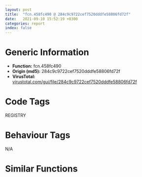 ```yaml
---
layout: post
title:  "fcn.458fc490 @ 284c9c9722cef7520dddfe58806fd72f"
date:   2021-09-10 15:52:19 +0300
categories: report
index: false
---
```


# Generic Information
- **Function:** fcn.458fc490
- **Origin (md5):** 284c9c9722cef7520dddfe58806fd72f
- **VirusTotal:** [virustotal.com/gui/file/284c9c9722cef7520dddfe58806fd72f][virustotal_ref]

# Code Tags
<span class="tag" id="REGISTRY">REGISTRY</span>


# Behaviour Tags
<span class="bhv-tag" id="na">N/A</span>

# Similar Functions
<script type="text/javascript" src="https://www.gstatic.com/charts/loader.js"></script>
<script type="text/javascript">

    google.charts.load('current', {'packages':['corechart']});
    google.charts.setOnLoadCallback(drawChart);

    function drawChart() {
    var data = new google.visualization.DataTable();
        data.addColumn('number', 'X');
        data.addColumn('number', 'Y');
        data.addColumn({type: 'string', role: 'tooltip', 'p': {'html': true}});
        data.addColumn({'type': 'string', 'role': 'style'});
        
        data.addRows([
    [0, 0, '<b><a href="/report/fcn.458fc490@284c9c9722cef7520dddfe58806fd72f">fcn.458fc490</a><br>@284c9c9722cef7520dddfe58806fd72f</b><br>mov eax, 0x12ac<br>call fcn.459bdf20<br>mov eax, dword[0x45a6c848]<br>xor eax, esp<br>mov dword[esp+0x12a8], eax<br>push ebx<br>push esi<br>mov esi, dword[esp+0x12b8]<br>push edi<br>push 0x4e<br>lea eax, [esp+0x1c]<br>push 0<br>push eax<br>call fcn.459bd8d0<br>push 0x100<br>lea ecx, [esp+0xc4]<br>push 0<br>push ecx<br>call fcn.459bd8d0<br>add esp, 0x18<br>push 0x4e<br>lea edx, [esp+0x1c]<br>push edx<br>push esi<br>call dword[sym.imp.ole32.dll_StringFromGUID2]<br>mov edi, dword[sym.imp.MSVCR80.dll_wcscpy_s]<br>push str.CLSID<br>lea eax, [esp+0xb8]<br>push 0x100<br>push eax<br>call edi<br>mov esi, dword[sym.imp.MSVCR80.dll_wcscat_s]<br>lea ecx, [esp+0x24]<br>push ecx<br>lea edx, [esp+0xc4]<br>push 0x100<br>push edx<br>call esi<br>push str.InprocServer32<br>lea eax, [esp+0xd0]<br>push 0x100<br>push eax<br>call esi<br>mov ebx, dword[sym.imp.ADVAPI32.dll_RegOpenKeyExW]<br>add esp, 0x24<br>lea ecx, [esp+0xc]<br>push ecx<br>push 0x20119<br>push 0<br>lea edx, [esp+0xc0]<br>push edx<br>push 0x80000000<br>call ebx<br>test eax, eax<br>je 0x458fc578<br>lea eax, [esp+0xc]<br>push eax<br>push 0x20219<br>push 0<br>lea ecx, [esp+0xc0]<br>push ecx<br>push 0x80000000<br>call ebx<br>test eax, eax<br>jne 0x458fc65c<br>push 0x400<br>lea edx, [esp+0xab8]<br>push 0<br>push edx<br>call fcn.459bd8d0<br>push 0x400<br>lea eax, [esp+0x2c4]<br>push 0<br>push eax<br>mov dword[esp+0x2c], 1<br>mov dword[esp+0x28], 0x3ff<br>call fcn.459bd8d0<br>add esp, 0x18<br>lea ecx, [esp+0x10]<br>push ecx<br>mov ecx, dword[esp+0x10]<br>lea edx, [esp+0xab8]<br>push edx<br>lea eax, [esp+0x1c]<br>push eax<br>push 0<br>push 0x459f2dc8<br>push ecx<br>call dword[sym.imp.ADVAPI32.dll_RegQueryValueExW]<br>push 0x459f9958<br>lea edx, [esp+0x2b8]<br>push 0x400<br>push edx<br>call edi<br>lea eax, [esp+0xac0]<br>push eax<br>lea ecx, [esp+0x2c4]<br>push 0x400<br>push ecx<br>call esi<br>push 0x459f9954<br>lea edx, [esp+0x2d0]<br>push 0x400<br>push edx<br>call esi<br>add esp, 0x24<br>push 0<br>push 0<br>lea eax, [esp+0x2bc]<br>push eax<br>push str.REGSVR32.EXE<br>push 0<br>push 0<br>call dword[sym.imp.SHELL32.dll_ShellExecuteW]<br>mov ecx, dword[esp+0xc]<br>push ecx<br>call dword[sym.imp.ADVAPI32.dll_RegCloseKey]<br>pop edi<br>pop esi<br>mov eax, 1<br>pop ebx<br>mov ecx, dword[esp+0x12a8]<br>xor ecx, esp<br>call fcn.459bcef5<br>add esp, 0x12ac<br>ret <br>mov ecx, dword[esp+0x12b4]<br>pop edi<br>pop esi<br>pop ebx<br>xor ecx, esp<br>xor eax, eax<br>call fcn.459bcef5<br>add esp, 0x12ac<br>ret <br><eoc> ', 'point { fill-color: #e0440e; }'],

        ]);

    var options = {
        title: 'Similarity Plot',
        legend: 'none',
        colors: ['#dedbd9', '#e6693e', '#ec8f6e', '#f3b49f', '#f6c7b6'],
        tooltip: {isHtml: true, trigger: 'both'},
        explorer: {
        actions: ["dragToZoom", "rightClickToReset"],
        },
        chartArea: {
        width: '80%',
        height: '80%'
        },
        width: '100%',
        height: '100%'
    };

    var chart = new google.visualization.ScatterChart(document.getElementById('chart_div'));

    chart.draw(data, options);
    }
    
</script>


<div id="chart_div" style="width: 100%px; height: 100%;"></div>

# Disassembled Code
{% highlight nasm %}

mov eax, 0x12ac
call fcn.459bdf20
mov eax, dword[0x45a6c848]
xor eax, esp
mov dword[esp+0x12a8], eax
push ebx
push esi
mov esi, dword[esp+0x12b8]
push edi
push 0x4e
lea eax, [esp+0x1c]
push 0
push eax
call fcn.459bd8d0
push 0x100
lea ecx, [esp+0xc4]
push 0
push ecx
call fcn.459bd8d0
add esp, 0x18
push 0x4e
lea edx, [esp+0x1c]
push edx
push esi
call dword[sym.imp.ole32.dll_StringFromGUID2]
mov edi, dword[sym.imp.MSVCR80.dll_wcscpy_s]
push str.CLSID
lea eax, [esp+0xb8]
push 0x100
push eax
call edi
mov esi, dword[sym.imp.MSVCR80.dll_wcscat_s]
lea ecx, [esp+0x24]
push ecx
lea edx, [esp+0xc4]
push 0x100
push edx
call esi
push str.InprocServer32
lea eax, [esp+0xd0]
push 0x100
push eax
call esi
mov ebx, dword[sym.imp.ADVAPI32.dll_RegOpenKeyExW]
add esp, 0x24
lea ecx, [esp+0xc]
push ecx
push 0x20119
push 0
lea edx, [esp+0xc0]
push edx
push 0x80000000
call ebx
test eax, eax
je 0x458fc578
lea eax, [esp+0xc]
push eax
push 0x20219
push 0
lea ecx, [esp+0xc0]
push ecx
push 0x80000000
call ebx
test eax, eax
jne 0x458fc65c
push 0x400
lea edx, [esp+0xab8]
push 0
push edx
call fcn.459bd8d0
push 0x400
lea eax, [esp+0x2c4]
push 0
push eax
mov dword[esp+0x2c], 1
mov dword[esp+0x28], 0x3ff
call fcn.459bd8d0
add esp, 0x18
lea ecx, [esp+0x10]
push ecx
mov ecx, dword[esp+0x10]
lea edx, [esp+0xab8]
push edx
lea eax, [esp+0x1c]
push eax
push 0
push 0x459f2dc8
push ecx
call dword[sym.imp.ADVAPI32.dll_RegQueryValueExW]
push 0x459f9958
lea edx, [esp+0x2b8]
push 0x400
push edx
call edi
lea eax, [esp+0xac0]
push eax
lea ecx, [esp+0x2c4]
push 0x400
push ecx
call esi
push 0x459f9954
lea edx, [esp+0x2d0]
push 0x400
push edx
call esi
add esp, 0x24
push 0
push 0
lea eax, [esp+0x2bc]
push eax
push str.REGSVR32.EXE
push 0
push 0
call dword[sym.imp.SHELL32.dll_ShellExecuteW]
mov ecx, dword[esp+0xc]
push ecx
call dword[sym.imp.ADVAPI32.dll_RegCloseKey]
pop edi
pop esi
mov eax, 1
pop ebx
mov ecx, dword[esp+0x12a8]
xor ecx, esp
call fcn.459bcef5
add esp, 0x12ac
ret
mov ecx, dword[esp+0x12b4]
pop edi
pop esi
pop ebx
xor ecx, esp
xor eax, eax
call fcn.459bcef5
add esp, 0x12ac
ret

{% endhighlight %}

[virustotal_ref]: https://www.virustotal.com/gui/file/284c9c9722cef7520dddfe58806fd72f